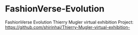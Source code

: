# FashionVerse-Evolution
FashionVerse Evolution
Thierry Mugler virtual exhibition Project: https://github.com/shirinhaj/Thierry-Mugler-virtual-exhibition-
